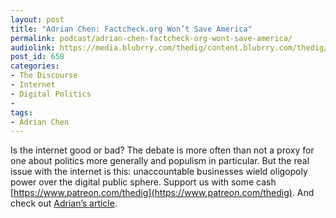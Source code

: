 ```yaml
---
layout: post
title: "Adrian Chen: Factcheck.org Won’t Save America"
permalink: podcast/adrian-chen-factcheck-org-wont-save-america/
audiolink: https://media.blubrry.com/thedig/content.blubrry.com/thedig/The_Dig_-_EP_43_-_Chen.mp3
post_id: 658
categories: 
- The Discourse
- Internet
- Digital Politics
- 
tags: 
- Adrian Chen
---
```


Is the internet good or bad? The debate is more often than not a proxy for one about politics more generally and populism in particular. But the real issue with the internet is this: unaccountable businesses wield oligopoly power over the digital public sphere. Support us with some cash [https://www.patreon.com/thedig](https://www.patreon.com/thedig). And check out [Adrian’s article](https://www.newyorker.com/magazine/2017/09/04/the-fake-news-fallacy).
